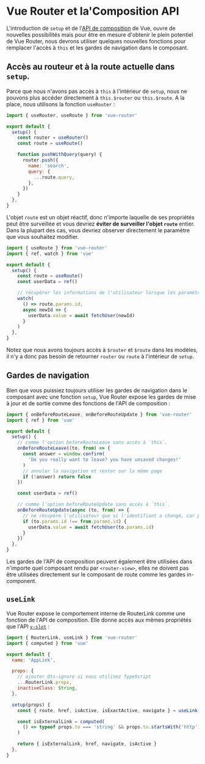 # Vue Router et la'Composition API

<VueSchoolLink 
  href="https://vueschool.io/lessons/router-and-the-composition-api"
  title="Learn how to use Vue Router with the composition API"
/>

L'introduction de `setup` et de l'[API de composition](https://v3.vuejs.org/guide/composition-api-introduction.html) de Vue, ouvre de nouvelles possibilités mais pour être en mesure d'obtenir le plein potentiel de Vue Router, nous devrons utiliser quelques nouvelles fonctions pour remplacer l'accès à `this` et les gardes de navigation dans le composant.

## Accès au routeur et à la route actuelle dans `setup`.

Parce que nous n'avons pas accès à `this` à l'intérieur de `setup`, nous ne pouvons plus accéder directement à `this.$router` ou `this.$route`. A la place, nous utilisons la fonction `useRouter` :

```js
import { useRouter, useRoute } from 'vue-router'

export default {
  setup() {
    const router = useRouter()
    const route = useRoute()

    function pushWithQuery(query) {
      router.push({
        name: 'search',
        query: {
          ...route.query,
        },
      })
    }
  },
}
```

L'objet `route` est un objet réactif, donc n'importe laquelle de ses propriétés peut être surveillée et vous devriez **éviter de surveiller l'objet `route`** entier. Dans la plupart des cas, vous devriez observer directement le paramètre que vous souhaitez modifier.

```js
import { useRoute } from 'vue-router'
import { ref, watch } from 'vue'

export default {
  setup() {
    const route = useRoute()
    const userData = ref()

    // récupérer les informations de l'utilisateur lorsque les paramètres changent
    watch(
      () => route.params.id,
      async newId => {
        userData.value = await fetchUser(newId)
      }
    )
  },
}
```

Notez que nous avons toujours accès à `$router` et `$route` dans les modèles, il n'y a donc pas besoin de retourner `router` ou `route` à l'intérieur de `setup`.

## Gardes de navigation

Bien que vous puissiez toujours utiliser les gardes de navigation dans le composant avec une fonction `setup`, Vue Router expose les gardes de mise à jour et de sortie comme des fonctions de l'API de composition :

```js
import { onBeforeRouteLeave, onBeforeRouteUpdate } from 'vue-router'
import { ref } from 'vue'

export default {
  setup() {
    // comme l'option beforeRouteLeave sans accès à `this`.
    onBeforeRouteLeave((to, from) => {
      const answer = window.confirm(
        'Do you really want to leave? you have unsaved changes!'
      )
      // annuler la navigation et rester sur la même page
      if (!answer) return false
    })

    const userData = ref()

    // comme l'option beforeRouteUpdate sans accès à `this`.
    onBeforeRouteUpdate(async (to, from) => {
      // ne récupère l'utilisateur que si l'identifiant a changé, car peut-être que seule la requête ou le hachage a changé.
      if (to.params.id !== from.params.id) {
        userData.value = await fetchUser(to.params.id)
      }
    })
  },
}
```

Les gardes de l'API de composition peuvent également être utilisées dans n'importe quel composant rendu par `<router-view>`, elles ne doivent pas être utilisées directement sur le composant de route comme les gardes in-component.

## `useLink`

Vue Router expose le comportement interne de RouterLink comme une fonction de l'API de composition. Elle donne accès aux mêmes propriétés que l'API [`v-slot`](../../api/#router-link-s-v-slot) :

```js
import { RouterLink, useLink } from 'vue-router'
import { computed } from 'vue'

export default {
  name: 'AppLink',

  props: {
    // ajouter @ts-ignore si vous utilisez TypeScript
    ...RouterLink.props,
    inactiveClass: String,
  },

  setup(props) {
    const { route, href, isActive, isExactActive, navigate } = useLink(props)

    const isExternalLink = computed(
      () => typeof props.to === 'string' && props.to.startsWith('http')
    )

    return { isExternalLink, href, navigate, isActive }
  },
}
```

